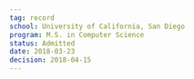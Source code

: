 ```yaml
---
tag: record
school: University of California, San Diego
program: M.S. in Computer Science
status: Admitted
date: 2018-03-23
decision: 2018-04-15
---
```

